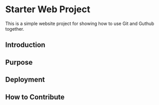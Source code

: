# Starter Web Project

This is a simple website project for
showing how to use Git and Guthub together.

## Introduction

## Purpose

## Deployment

## How to Contribute